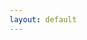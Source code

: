 ```yaml
---
layout: default
---
```

<img class="responsively-lazy" alt="Building on North Road, Brighton" src="{{ site.url }}/assets/images/2016-12-19-1000.jpg" data-srcset="{{ site.url }}/assets/images/2016-12-19-400.jpg 400w, {{ site.url }}/assets/images/2016-12-19-800.jpg 800w, {{ site.url }}/assets/images/2016-12-19-1000.jpg 1000w" srcset="data:image/gif;base64,R0lGODlhAQABAIAAAP///////yH5BAEKAAEALAAAAAABAAEAAAICTAEAOw==" />